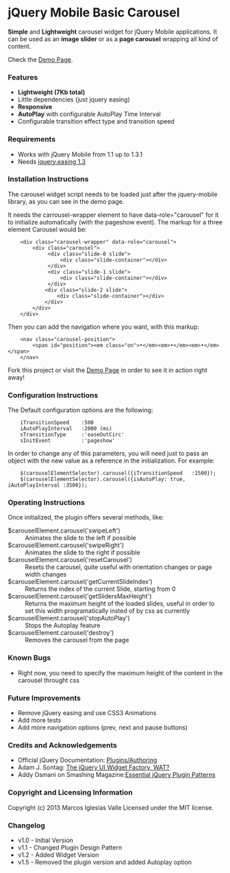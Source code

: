 # jQuery Mobile Basic Carousel

<strong>Simple</strong> and <strong>Lightweight</strong> carousel widget for jQuery Mobile applications. It can be used as an <strong>image slider</strong> or as a <strong>page carousel</strong> wrapping all kind of content.

Check the <a href="http://www.marcosiglesias.es/jqm-carousel/demo/" title="jQuery Mobile Basic Carousel Demo Page">Demo Page</a>.

### Features
 - <strong>Lightweight (7Kb total)</strong>
 - Little dependencies (just jquery easing)
 - <strong>Responsive</strong>
 - <strong>AutoPlay</strong> with configurable AutoPlay Time Interval
 - Configurable transition effect type and transition speed

 ### Requirements

 * Works with jQuery Mobile from 1.1 up to 1.3.1
 * Needs <a href="http://gsgd.co.uk/sandbox/jquery/easing/" title="Check jQuery Easing Plugin Homepage">jquery.easing 1.3</a>


### Installation Instructions

The carousel widget script needs to be loaded just after the jquery-mobile library, as you can see in the demo page.

It needs the carrousel-wrapper element to have data-role="carousel" for it to initialize automatically (with the pageshow event). The markup for a three element Carousel would be:

        <div class="carousel-wrapper" data-role="carousel">
            <div class="carousel">
                 <div class="slide-0 slide">
                     <div class="slide-container"></div>
                 </div>
                 <div class="slide-1 slide">
                     <div class="slide-container"></div>
                 </div>
                <div class="slide-2 slide">
                    <div class="slide-container"></div>
                </div>
            </div>
        </div>

Then you can add the navigation where you want, with this markup:

        <nav class="carousel-position">
            <span id="position"><em class="on">•</em><em>•</em><em>•</em></span>
        </nav>

Fork this project or visit the <a href="http://www.marcosiglesias.es/jqm-carousel/demo/" title="jQuery Mobile Basic Carousel Demo Page">Demo Page</a> in order to see it in action right away!

### Configuration Instructions

The Default configuration options are the following:

		iTransitionSpeed	:500
		iAutoPlayInterval	:2000 (ms)
		sTransitionType		:'easeOutCirc'
		sInitEvent			:'pageshow'

In order to change any of this parameters, you will need just to pass an object with the new value as a reference in the initialization. For example:

		$(carouselElementSelector).carousel({iTransitionSpeed	:1500});
		$(carouselElementSelector).carousel({isAutoPlay: true, iAutoPlayInterval :3500});

### Operating Instructions

Once initialized, the plugin offers several methods, like:

<dl>
  <dt>$carouselElement.carousel('swipeLeft')</dt>
  <dd>Animates the slide to the left if possible</dd>
  <dt>$carouselElement.carousel('swipeRight')</dt>
  <dd>Animates the slide to the right if possible</dd>
  <dt>$carouselElement.carousel('resetCarousel')</dt>
  <dd>Resets the carousel, quite useful with orientation changes or page width changes</dd>
  <dt>$carouselElement.carousel('getCurrentSlideIndex')</dt>
  <dd>Returns the index of the current Slide, starting from 0</dd>
  <dt>$carouselElement.carousel('getSlidersMaxHeight')</dt>
  <dd>Returns the maximum height of the loaded slides, useful in order to set this width programatically insted of by css as currently</dd>
  <dt>$carouselElement.carousel('stopAutoPlay')</dt>
  <dd>Stops the Autoplay feature</dd>
  <dt>$carouselElement.carousel('destroy')</dt>
  <dd>Removes the carousel from the page</dd>
</dl>

### Known Bugs

* Right now, you need to specify the maximum height of the content in the carousel throught css

### Future Improvements

* Remove jQuery easing and use CSS3 Animations
* Add more tests
* Add more navigation options (prev, next and pause buttons)

### Credits and Acknowledgements

* Official jQuery Documentation: <a href="http://docs.jquery.com/Plugins/Authoring" title="Check Official jQuery Plugin Creation Docs">Plugins/Authoring</a>
* Adam J. Sontag: <a href="http://ajpiano.com/widgetfactory/#slide1" title="Check Adam Sontag Slideshow about the Widget Factory">The jQuery UI Widget Factory, WAT?</a>
* Addy Osmani on Smashing Magazine:<a href="http://coding.smashingmagazine.com/2011/10/11/essential-jquery-plugin-patterns/" title="Check Addy Osmani's Article in Smashing Magazine">Essential jQuery Plugin Patterns</a>

### Copyright and Licensing Information

Copyright (c) 2013 Marcos Iglesias Valle
Licensed under the MIT license.

### Changelog

* v1.0 - Initial Version
* v1.1 - Changed Plugin Design Pattern
* v1.2 - Added Widget Version
* v1.5 - Removed the plugin version and added Autoplay option